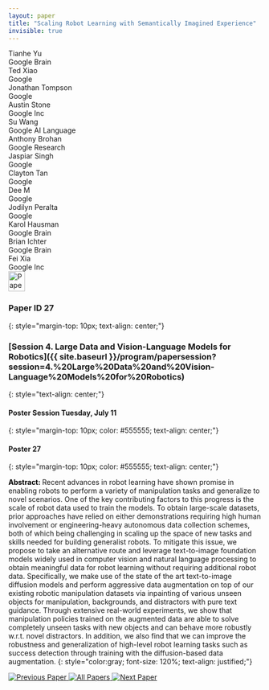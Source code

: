 ```yaml
---
layout: paper
title: "Scaling Robot Learning with Semantically Imagined Experience"
invisible: true
---
```

<div class="paper-authors">
<div class="paper-author-box">
    <div class="paper-author-name">Tianhe Yu</div>
    <div class="paper-author-uni">Google Brain</div>
</div>
<div class="paper-author-box">
    <div class="paper-author-name">Ted Xiao</div>
    <div class="paper-author-uni">Google</div>
</div>
<div class="paper-author-box">
    <div class="paper-author-name">Jonathan Tompson</div>
    <div class="paper-author-uni">Google</div>
</div>
<div class="paper-author-box">
    <div class="paper-author-name">Austin Stone</div>
    <div class="paper-author-uni">Google Inc</div>
</div>
<div class="paper-author-box">
    <div class="paper-author-name">Su Wang</div>
    <div class="paper-author-uni">Google AI Language</div>
</div>
<div class="paper-author-box">
    <div class="paper-author-name">Anthony Brohan</div>
    <div class="paper-author-uni">Google Research</div>
</div>
<div class="paper-author-box">
    <div class="paper-author-name">Jaspiar Singh</div>
    <div class="paper-author-uni">Google</div>
</div>
<div class="paper-author-box">
    <div class="paper-author-name">Clayton Tan</div>
    <div class="paper-author-uni">Google</div>
</div>
<div class="paper-author-box">
    <div class="paper-author-name">Dee M</div>
    <div class="paper-author-uni">Google</div>
</div>
<div class="paper-author-box">
    <div class="paper-author-name">Jodilyn Peralta</div>
    <div class="paper-author-uni">Google</div>
</div>
<div class="paper-author-box">
    <div class="paper-author-name">Karol Hausman</div>
    <div class="paper-author-uni">Google Brain</div>
</div>
<div class="paper-author-box">
    <div class="paper-author-name">Brian Ichter</div>
    <div class="paper-author-uni">Google Brain</div>
</div>
<div class="paper-author-box">
    <div class="paper-author-name">Fei Xia</div>
    <div class="paper-author-uni">Google Inc</div>
</div>

</div><div class="paper-pdf">
<div> <a href="http://www.roboticsproceedings.org/rss19/p027.pdf"><img src="{{ site.baseurl }}/images/paper_link.png" alt="Paper Website" width = "33"  height = "40"/></a> </div>
</div>

### Paper ID 27
{: style="margin-top: 10px; text-align: center;"}

### [Session 4. Large Data and Vision-Language Models for Robotics]({{ site.baseurl }}/program/papersession?session=4.%20Large%20Data%20and%20Vision-Language%20Models%20for%20Robotics)
{: style="text-align: center;"}

#### Poster Session Tuesday, July 11
{: style="margin-top: 10px; color: #555555; text-align: center;"}

#### Poster 27
{: style="margin-top: 10px; color: #555555; text-align: center;"}

<b style="color: black;">Abstract: </b>Recent advances in robot learning have shown promise in enabling robots to perform a variety of manipulation tasks and generalize to novel scenarios. 
One of the key contributing factors to this progress is the scale of robot data used to train the models. To obtain large-scale datasets, prior approaches have relied on either demonstrations requiring high human involvement or engineering-heavy autonomous data collection schemes, both of which being challenging in scaling up the space of new tasks and skills needed for building generalist robots. 
To mitigate this issue, we propose to take an alternative route and leverage text-to-image foundation models widely used in computer vision and natural language processing to obtain meaningful data for robot learning without requiring additional robot data. Specifically, we make use of the state of the art text-to-image diffusion models and perform aggressive data augmentation on top of our existing robotic manipulation datasets via inpainting of various unseen objects for manipulation, backgrounds, and distractors with pure text guidance. Through extensive real-world experiments, we show that manipulation policies trained on the augmented data are able to solve completely unseen tasks with new objects and can behave more robustly w.r.t. novel distractors. In addition, we also find that we can improve the robustness and generalization of high-level robot learning tasks such as success detection through training with the diffusion-based data augmentation.
{: style="color:gray; font-size: 120%; text-align: justified;"}


<div class="paper-menu">
<a href="{{ site.baseurl }}/program/papers/026/"> <img src="{{ site.baseurl }}/images/previous_paper_icon.png" alt="Previous Paper" title="Previous Paper"/> </a>
<a href="{{ site.baseurl }}/program/papers"><img src="{{ site.baseurl }}/images/overview_icon.png" alt="All Papers" title="All Papers"/> </a>
<a href="{{ site.baseurl }}/program/papers/028/"> <img src="{{ site.baseurl }}/images/next_paper_icon.png" alt="Next Paper" title="Next Paper"/> </a>

</div>
